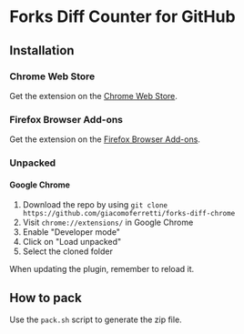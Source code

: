 # Forks Diff Counter for GitHub

## Installation

### Chrome Web Store

Get the extension on the [Chrome Web Store](https://chrome.google.com/webstore/detail/eencojgimolmahmdfpnfbcldppmlokfg).

### Firefox Browser Add-ons

Get the extension on the [Firefox Browser Add-ons](https://addons.mozilla.org/en-US/firefox/addon/forks-diff-counter-for-github/).

### Unpacked

#### Google Chrome

1. Download the repo by using `git clone https://github.com/giacomoferretti/forks-diff-chrome`
2. Visit `chrome://extensions/` in Google Chrome
3. Enable "Developer mode"
4. Click on "Load unpacked"
5. Select the cloned folder

When updating the plugin, remember to reload it.

## How to pack

Use the `pack.sh` script to generate the zip file.
